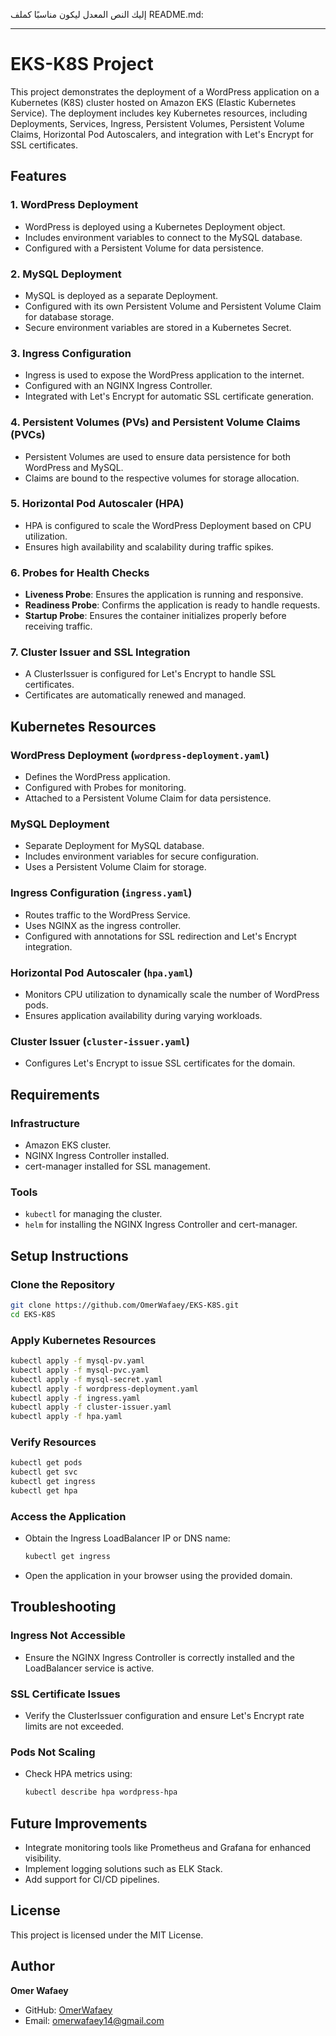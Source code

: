 إليك النص المعدل ليكون مناسبًا كملف README.md:

---

# EKS-K8S Project

This project demonstrates the deployment of a WordPress application on a Kubernetes (K8S) cluster hosted on Amazon EKS (Elastic Kubernetes Service). The deployment includes key Kubernetes resources, including Deployments, Services, Ingress, Persistent Volumes, Persistent Volume Claims, Horizontal Pod Autoscalers, and integration with Let's Encrypt for SSL certificates.

## Features

### 1. WordPress Deployment
- WordPress is deployed using a Kubernetes Deployment object.
- Includes environment variables to connect to the MySQL database.
- Configured with a Persistent Volume for data persistence.

### 2. MySQL Deployment
- MySQL is deployed as a separate Deployment.
- Configured with its own Persistent Volume and Persistent Volume Claim for database storage.
- Secure environment variables are stored in a Kubernetes Secret.

### 3. Ingress Configuration
- Ingress is used to expose the WordPress application to the internet.
- Configured with an NGINX Ingress Controller.
- Integrated with Let's Encrypt for automatic SSL certificate generation.

### 4. Persistent Volumes (PVs) and Persistent Volume Claims (PVCs)
- Persistent Volumes are used to ensure data persistence for both WordPress and MySQL.
- Claims are bound to the respective volumes for storage allocation.

### 5. Horizontal Pod Autoscaler (HPA)
- HPA is configured to scale the WordPress Deployment based on CPU utilization.
- Ensures high availability and scalability during traffic spikes.

### 6. Probes for Health Checks
- **Liveness Probe**: Ensures the application is running and responsive.
- **Readiness Probe**: Confirms the application is ready to handle requests.
- **Startup Probe**: Ensures the container initializes properly before receiving traffic.

### 7. Cluster Issuer and SSL Integration
- A ClusterIssuer is configured for Let's Encrypt to handle SSL certificates.
- Certificates are automatically renewed and managed.

## Kubernetes Resources

### WordPress Deployment (`wordpress-deployment.yaml`)
- Defines the WordPress application.
- Configured with Probes for monitoring.
- Attached to a Persistent Volume Claim for data persistence.

### MySQL Deployment
- Separate Deployment for MySQL database.
- Includes environment variables for secure configuration.
- Uses a Persistent Volume Claim for storage.

### Ingress Configuration (`ingress.yaml`)
- Routes traffic to the WordPress Service.
- Uses NGINX as the ingress controller.
- Configured with annotations for SSL redirection and Let's Encrypt integration.

### Horizontal Pod Autoscaler (`hpa.yaml`)
- Monitors CPU utilization to dynamically scale the number of WordPress pods.
- Ensures application availability during varying workloads.

### Cluster Issuer (`cluster-issuer.yaml`)
- Configures Let's Encrypt to issue SSL certificates for the domain.

## Requirements

### Infrastructure
- Amazon EKS cluster.
- NGINX Ingress Controller installed.
- cert-manager installed for SSL management.

### Tools
- `kubectl` for managing the cluster.
- `helm` for installing the NGINX Ingress Controller and cert-manager.

## Setup Instructions

### Clone the Repository
```bash
git clone https://github.com/OmerWafaey/EKS-K8S.git
cd EKS-K8S
```

### Apply Kubernetes Resources
```bash
kubectl apply -f mysql-pv.yaml
kubectl apply -f mysql-pvc.yaml
kubectl apply -f mysql-secret.yaml
kubectl apply -f wordpress-deployment.yaml
kubectl apply -f ingress.yaml
kubectl apply -f cluster-issuer.yaml
kubectl apply -f hpa.yaml
```

### Verify Resources
```bash
kubectl get pods
kubectl get svc
kubectl get ingress
kubectl get hpa
```

### Access the Application
- Obtain the Ingress LoadBalancer IP or DNS name:
  ```bash
  kubectl get ingress
  ```
- Open the application in your browser using the provided domain.

## Troubleshooting

### Ingress Not Accessible
- Ensure the NGINX Ingress Controller is correctly installed and the LoadBalancer service is active.

### SSL Certificate Issues
- Verify the ClusterIssuer configuration and ensure Let's Encrypt rate limits are not exceeded.

### Pods Not Scaling
- Check HPA metrics using:
  ```bash
  kubectl describe hpa wordpress-hpa
  ```

## Future Improvements
- Integrate monitoring tools like Prometheus and Grafana for enhanced visibility.
- Implement logging solutions such as ELK Stack.
- Add support for CI/CD pipelines.

## License
This project is licensed under the MIT License.

## Author
**Omer Wafaey**

- GitHub: [OmerWafaey](https://github.com/OmerWafaey)
- Email: [omerwafaey14@gmail.com](mailto:omerwafaey14@gmail.com)
